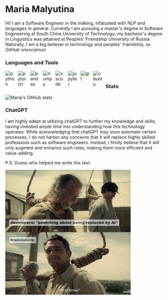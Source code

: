 # Maria Malyutina

Hi! I am a Software Engineer in the making, infatuated with NLP and languages in general. Currently I am pursuing a master's degree in Software Engineering at South China University of Technology; my bachelor's degree in Linguistics was attained at Peoples' Friendship University of Russia. Naturally, I am a big believer in technology and peoples' friendship, so *GitHub unescamus*!

### Languages and Tools

<img align="left" alt="python" width="30px" style="padding-right:10px;" src="https://cdn.jsdelivr.net/gh/devicons/devicon/icons/python/python-original.svg"/>

<img align="left" alt="pytorch" width="30px" style="padding-right:10px;" src="https://cdn.jsdelivr.net/gh/devicons/devicon/icons/pytorch/pytorch-original.svg"/>

<img align="left" alt="pandas" width="30px" style="padding-right:10px;" src="https://cdn.jsdelivr.net/gh/devicons/devicon/icons/pandas/pandas-original.svg"/>

<img align="left" alt="numpy" width="30px" style="padding-right:10px;" src="https://cdn.jsdelivr.net/gh/devicons/devicon/icons/numpy/numpy-original.svg"/>

<img align="left" alt="vscode" width="30px" style="padding-right:10px;" src="https://cdn.jsdelivr.net/gh/devicons/devicon/icons/vscode/vscode-original.svg"/>

<img align="left" alt="jupyter" width="30px" style="padding-right:10px;" src="https://cdn.jsdelivr.net/gh/devicons/devicon/icons/jupyter/jupyter-original.svg" />

<img align="left" alt="git" width="30px" style="padding-right:10px;" src="https://cdn.jsdelivr.net/gh/devicons/devicon/icons/git/git-original.svg"/>

<img align="left" alt="ubuntu" width="30px" style="padding-right:10px;" src="https://cdn.jsdelivr.net/gh/devicons/devicon/icons/ubuntu/ubuntu-plain.svg"/>

<br />

### Stats

![Maria's GitHub stats](https://github-readme-stats.vercel.app/api?username=malymary&show_icons=true&theme=react)

### ChatGPT

I am highly adept at utilizing chatGPT to further my knowledge and skills, having invested ample time into understanding how this technology operates. While acknowledging that chatGPT may soon automate certain processes, I do not harbor any concerns that it will replace highly skilled professions such as software engineers. Instead, I firmly believe that it will only augment and enhance such roles, making them more efficient and value-adding.

P.S. Guess who helped me write this text.

<p align="left">
  <img src="gpt_meme.png" width="400" height="400">
</p>

